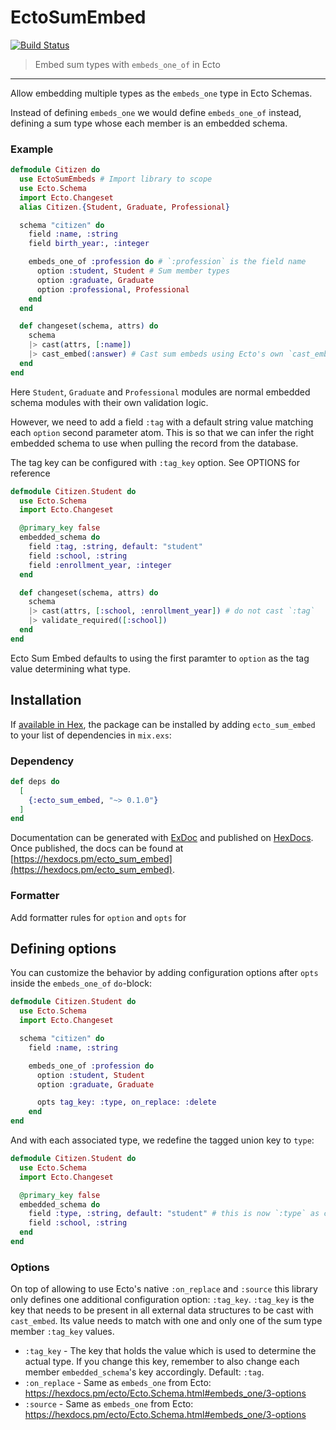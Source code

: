 # EctoSumEmbed
[![Build Status](https://travis-ci.com/tuomohopia/ecto_sum_embed.svg?token=kkyD4t9rsytpc3U64M9V&branch=master)](https://travis-ci.com/tuomohopia/ecto_sum_embed)
> Embed sum types with `embeds_one_of` in Ecto
---

Allow embedding multiple types as the `embeds_one` type in Ecto Schemas.

Instead of defining `embeds_one` we would define `embeds_one_of` instead,
defining a sum type whose each member is an embedded schema.

### Example

```elixir
defmodule Citizen do
  use EctoSumEmbeds # Import library to scope
  use Ecto.Schema
  import Ecto.Changeset
  alias Citizen.{Student, Graduate, Professional}

  schema "citizen" do
    field :name, :string
    field birth_year:, :integer

    embeds_one_of :profession do # `:profession` is the field name
      option :student, Student # Sum member types
      option :graduate, Graduate
      option :professional, Professional
    end
  end

  def changeset(schema, attrs) do
    schema
    |> cast(attrs, [:name])
    |> cast_embed(:answer) # Cast sum embeds using Ecto's own `cast_embed/3`
  end
end
```

Here `Student`, `Graduate` and `Professional` modules are normal
embedded schema modules with their own validation logic.

However, we need to add a field `:tag` with a default string value matching
each `option` second parameter atom. This is so that we can infer the right embedded schema to use
when pulling the record from the database.

The tag key can be configured with `:tag_key` option. See OPTIONS for reference

```elixir
defmodule Citizen.Student do
  use Ecto.Schema
  import Ecto.Changeset

  @primary_key false
  embedded_schema do
    field :tag, :string, default: "student" 
    field :school, :string
    field :enrollment_year, :integer
  end

  def changeset(schema, attrs) do
    schema
    |> cast(attrs, [:school, :enrollment_year]) # do not cast `:tag`
    |> validate_required([:school])
  end
end
```

Ecto Sum Embed defaults to using the first paramter to `option` as the
tag value determining what type.

## Installation

If [available in Hex](https://hex.pm/docs/publish), the package can be installed
by adding `ecto_sum_embed` to your list of dependencies in `mix.exs`:

### Dependency

```elixir
def deps do
  [
    {:ecto_sum_embed, "~> 0.1.0"}
  ]
end
```


Documentation can be generated with [ExDoc](https://github.com/elixir-lang/ex_doc)
and published on [HexDocs](https://hexdocs.pm). Once published, the docs can
be found at [https://hexdocs.pm/ecto_sum_embed](https://hexdocs.pm/ecto_sum_embed).

### Formatter

Add formatter rules for `option` and `opts` for

## Defining options

You can customize the behavior by adding configuration options after `opts` 
inside the `embeds_one_of` `do`-block:

```elixir
defmodule Citizen.Student do
  use Ecto.Schema
  import Ecto.Changeset

  schema "citizen" do
    field :name, :string

    embeds_one_of :profession do
      option :student, Student
      option :graduate, Graduate

      opts tag_key: :type, on_replace: :delete
    end
end
```
And with each associated type, we redefine the tagged union key to `type`:
```elixir
defmodule Citizen.Student do
  use Ecto.Schema
  import Ecto.Changeset

  @primary_key false
  embedded_schema do
    field :type, :string, default: "student" # this is now `:type` as configured with `opts`
    field :school, :string
  end
end
```

### Options

On top of allowing to use Ecto's native `:on_replace` and `:source` this library only defines one additional configuration option: `:tag_key`.
`:tag_key` is the key that needs to be present in all external data structures to be cast with `cast_embed`. Its value needs to match with one and only one of the sum type member `:tag_key` values.

* `:tag_key` - The key that holds the value which is used to determine the actual type.
  If you change this key, remember to also change each member `embedded_schema`'s key accordingly. Default: `:tag`.
* `:on_replace` - Same as `embeds_one` from Ecto: https://hexdocs.pm/ecto/Ecto.Schema.html#embeds_one/3-options
* `:source` - Same as `embeds_one` from Ecto: https://hexdocs.pm/ecto/Ecto.Schema.html#embeds_one/3-options
